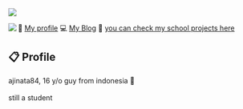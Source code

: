 <img src="https://i.imgur.com/OScgGzj.png"/>

<a href="https://discord.com/users/183480523371315201"><img align="left" src="https://lanyard-profile-readme.vercel.app/api/183480523371315201?bg=23283d&borderRadius=8px&hideDiscrim=true"/></a>



📃 <a href="https://ajinata84.github.io/my-profile">My profile</a>
💻 <a href="https://ajinata84.github.io/blog">My Blog</a>
🏫 <a href="https://github.com/prashajinata">you can check my school projects here</a>

## 📋 Profile

ajinata84, 16 y/o guy from indonesia 🍜 <br/><br/>still a student
